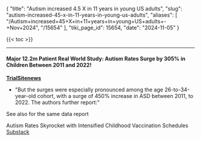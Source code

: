 {
  "title": "Autism increased 4.5 X in 11 years in young US adults",
  "slug": "autism-increased-45-x-in-11-years-in-young-us-adults",
  "aliases": [
    "/Autism+increased+45+X+in+11+years+in+young+US+adults+-+Nov+2024",
    "/15654"
  ],
  "tiki_page_id": 15654,
  "date": "2024-11-05"
}

{{< toc >}}

---

#### Major 12.2m Patient Real World Study: Autism Rates Surge by 305% in Children Between 2011 and 2022!

 **[TrialSitenews](https://www.trialsitenews.com/a/major-12.2m-patient-real-world-study-autism-rates-surge-by-305-in-children-between-2011-and-2022-a4679054)** 

* "But the surges were especially pronounced among the age 26-to-34-year-old cohort, with a surge of 450% increase in ASD between 2011, to 2022. The authors further report:"

See also for the same data report

Autism Rates Skyrocket with Intensified Childhood Vaccination Schedules [Substack](https://petermcculloughmd.substack.com/p/autism-rates-skyrocket-as-routine?utm_source=post-email-title&publication_id=1119676&post_id=150994623&utm_campaign=email-post-title&isFreemail=false&r=yyuqp&triedRedirect=true&utm_medium=email)
